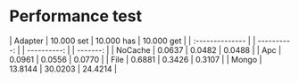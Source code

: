# Performance test

| Adapter         | 10.000 set    | 10.000 has    | 10.000 get |
| :-------------- | | ----------: | | ----------: | | -------: | 
| NoCache         | 0.0637        | 0.0482        | 0.0488     | 
| Apc             | 0.0961        | 0.0556        | 0.0770     | 
| File            | 0.6881        | 0.3426        | 0.3107     | 
| Mongo           | 13.8144       | 30.0203       | 24.4214    | 